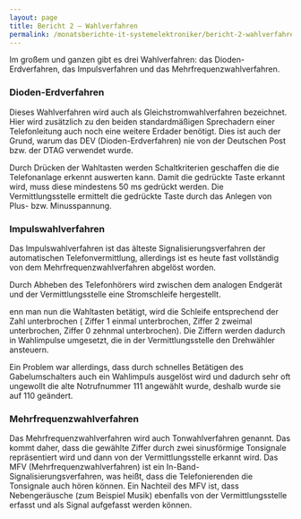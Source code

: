 ```yaml
---
layout: page
title: Bericht 2 – Wahlverfahren
permalink: /monatsberichte-it-systemelektroniker/bericht-2-wahlverfahren-telefon
---
```


Im großem und ganzen gibt es drei Wahlverfahren: das Dioden-Erdverfahren, das Impulsverfahren und das Mehrfrequenzwahlverfahren.

### Dioden-Erdverfahren

Dieses Wahlverfahren wird auch als Gleichstromwahlverfahren bezeichnet. Hier wird zusätzlich zu den beiden standardmäßigen Sprechadern einer Telefonleitung auch noch eine weitere Erdader benötigt. Dies ist auch der Grund, warum das DEV (Dioden-Erd­verfahren) nie von der Deutschen Post bzw. der DTAG verwendet wurde.

Durch Drücken der Wahltasten werden Schaltkriterien geschaffen die die Telefonanlage erkennt auswerten kann. Damit die gedrückte Taste erkannt wird, muss diese mindestens 50 ms gedrückt werden. Die Vermittlungsstelle ermittelt die gedrückte Taste durch das Anlegen von Plus- bzw. Minusspannung.

### Impulswahlverfahren

Das Impulswahlverfahren ist das älteste Signalisierungsverfahren der automatischen Telefonvermittlung, allerdings ist es heute fast vollständig von dem Mehrfrequenz­wahlverfahren abgelöst worden.

Durch Abheben des Telefonhörers wird zwischen dem analogen Endgerät und der Vermittlungsstelle eine Stromschleife hergestellt.

enn man nun die Wahltasten betätigt, wird die Schleife entsprechend der Zahl unterbrochen ( Ziffer 1 einmal unterbrochen, Ziffer 2 zweimal unterbrochen, Ziffer 0 zehnmal unterbrochen). Die Ziffern werden dadurch in Wahlimpulse umgesetzt, die in der Vermittlungsstelle den Drehwähler ansteuern.

Ein Problem war allerdings, dass durch schnelles Betätigen des Gabelumschalters auch ein Wahlimpuls ausgelöst wird und dadurch sehr oft ungewollt die alte Notrufnummer 111 angewählt wurde, deshalb wurde sie auf 110 geändert.

### Mehrfrequenzwahlverfahren

Das Mehrfrequenzwahlverfahren wird auch Tonwahlverfahren genannt. Das kommt daher, dass die gewählte Ziffer durch zwei sinusförmige Tonsignale repräsentiert wird und dann von der Vermittlungsstelle erkannt wird. Das MFV (Mehrfrequenzwahlverfahren) ist ein In-Band-Signalisierungsverfahren, was heißt, dass die Telefonierenden die Tonsignale auch hören können. Ein Nachteil des MFV ist, dass Nebengeräusche (zum Beispiel Musik) ebenfalls von der Vermittlungsstelle erfasst und als Signal aufgefasst werden können.